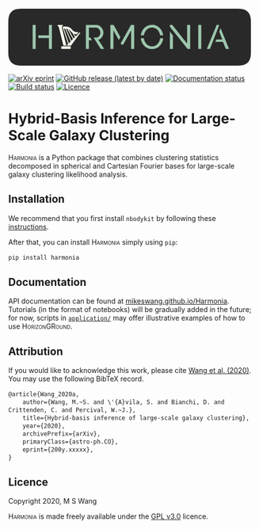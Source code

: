 ![Harmonia](https://github.com/MikeSWang/Harmonia/raw/master/docs/source/_static/Harmonia.png)

[![arXiv eprint](
https://img.shields.io/badge/arXiv-200y.xxxxx-important
)](https://arxiv.org/abs/200y.xxxxx)
[![GitHub release (latest by date)](
https://img.shields.io/github/v/release/MikeSWang/Harmonia?label=release
)](https://github.com/MikeSWang/HorizonGRound/releases/latest)
[![Documentation status](
https://readthedocs.org/projects/harmonia/badge/?version=latest
)](https://harmonia.readthedocs.io/en/latest)
[![Build status](
https://travis-ci.com/MikeSWang/Harmonia.svg?branch=master
)](https://travis-ci.com/MikeSWang/Harmonia)
[![Licence](
https://img.shields.io/badge/licence-GPLv3-informational
)](https://github.com/mikeswang/Harmonia/tree/master/LICENCE)


# Hybrid-Basis Inference for Large-Scale Galaxy Clustering

<span style="font-variant: small-caps">Harmonia</span> is a Python package
that combines clustering statistics decomposed in spherical and Cartesian
Fourier bases for large-scale galaxy clustering likelihood analysis.


## Installation

We recommend that you first install ``nbodykit`` by following these
[instructions](
https://nbodykit.readthedocs.io/en/latest/getting-started/install.html).

After that, you can install
<span style="font-variant: small-caps">Harmonia</span> simply using ``pip``:

```bash
pip install harmonia
```


## Documentation

API documentation can be found at [mikeswang.github.io/Harmonia](
https://mikeswang.github.io/Harmonia).  Tutorials (in the format of
notebooks) will be gradually added in the future; for now, scripts in
[``application/``](application/) may offer illustrative examples of
how to use <span style="font-variant: small-caps">HorizonGRound</span>.


## Attribution

If you would like to acknowledge this work, please cite
[Wang et al. (2020)](https://arxiv.org/abs/200y.xxxxx). You may use the
following BibTeX record.

    @article{Wang_2020a,
        author={Wang, M.~S. and \'{A}vila, S. and Bianchi, D. and Crittenden, C. and Percival, W.~J.},
        title={Hybrid-basis inference of large-scale galaxy clustering},
        year={2020},
        archivePrefix={arXiv},
        primaryClass={astro-ph.CO},
        eprint={200y.xxxxx},
    }


## Licence

Copyright 2020, M S Wang

<span style="font-variant: small-caps">Harmonia</span> is made freely
available under the
[GPL v3.0](https://www.gnu.org/licenses/gpl-3.0.en.html) licence.
